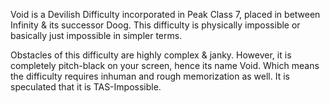 Void is a Devilish Difficulty incorporated in Peak Class 7, placed in between Infinity & its successor Doog. This difficulty is physically impossible or basically just impossible in simpler terms.

Obstacles of this difficulty are highly complex & janky. However, it is completely pitch-black on your screen, hence its name Void. Which means the difficulty requires inhuman and rough memorization as well. It is speculated that it is TAS-Impossible.
